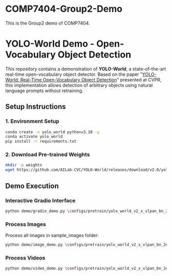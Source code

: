 # COMP7404-Group2-Demo
This is the Group2 demo of COMP7404.
# YOLO-World Demo - Open-Vocabulary Object Detection

This repository contains a demonstration of **YOLO-World**, a state-of-the-art real-time open-vocabulary object detector. Based on the paper "[YOLO-World: Real-Time Open-Vocabulary Object Detection](https://github.com/AILab-CVC/YOLO-World)" presented at CVPR, this implementation allows detection of arbitrary objects using natural language prompts without retraining.

## Setup Instructions

### 1. Environment Setup
```bash
conda create -n yolo_world python=3.10 -y
conda activate yolo_world
pip install -r requirements.txt
```
### 2. Download Pre-trained Weights
```bash
mkdir -p weights
wget https://github.com/AILab-CVC/YOLO-World/releases/download/v2.0/yolo_world_v2_x_obj365v1_goldg_cc3mlite_pretrain_1280ft-14996a36.pth -P weights/
```

## Demo Execution
### Interactive Gradio Interface
```bash
python demo/gradio_demo.py \configs/pretrain/yolo_world_v2_x_vlpan_bn_2e-3_100e_4x8gpus_obj365v1_goldg_train_lvis_minival.py \weights/yolo_world_v2_x_obj365v1_goldg_cc3mlite_pretrain_1280ft-14996a36.pth
```
### Process Images
Process all images in sample_images folder:
```bash
python demo/image_demo.py \configs/pretrain/yolo_world_v2_x_vlpan_bn_2e-3_100e_4x8gpus_obj365v1_goldg_train_lvis_minival.py \weights/yolo_world_v2_x_obj365v1_goldg_cc3mlite_pretrain_1280ft-14996a36.pth \demo/sample_images/dog.jpeg \"person,dog,eye,nose,ear,tongue,backpack" \--topk 100 \--threshold 0.1 \--output-dir demo_outputs
```
### Process Videos
```bash
python demo/video_demo.py \configs/pretrain/yolo_world_v2_x_vlpan_bn_2e-3_100e_4x8gpus_obj365v1_goldg_train_lvis_minival.py \weights/yolo_world_v2_x_obj365v1_goldg_cc3mlite_pretrain_1280ft-14996a36.pth \demo/video/film2.mp4 \"person,person wearing red cloth" \--out demo_outputs/film2.mp4 \--score-thr 0.3
```
